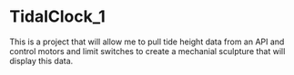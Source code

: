 # TidalClock_1
This is a project that will allow me to pull tide height data from an API and control motors and limit switches to create a mechanial sculpture that will display this data. 
